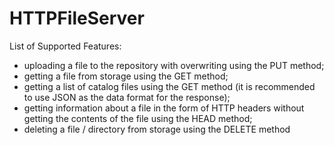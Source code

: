 # HTTPFileServer
List of Supported Features:
* uploading a file to the repository with overwriting using the PUT method;
* getting a file from storage using the GET method;
* getting a list of catalog files using the GET method (it is recommended to use JSON as the data format for the response);
* getting information about a file in the form of HTTP headers without getting the contents of the file using the HEAD method;
* deleting a file / directory from storage using the DELETE method
